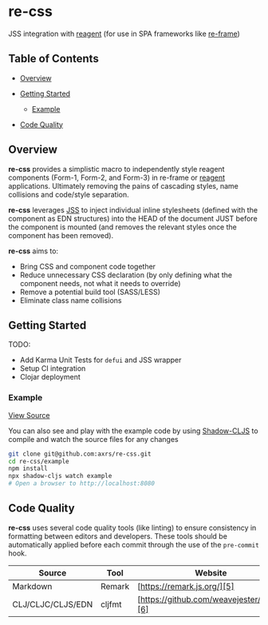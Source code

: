 # re-css

JSS integration with [reagent][1] (for use in SPA frameworks like [re-frame][2])

## Table of Contents

-   [Overview](#overview)

-   [Getting Started](#getting-started)

    -   [Example](#example)

-   [Code Quality](#code-quality)

## Overview

**re-css** provides a simplistic macro to independently style reagent components (Form-1, Form-2, and Form-3) in re-frame
or [reagent][1] applications. Ultimately removing the pains of cascading styles, name collisions and code/style separation.

**re-css** leverages [JSS][3] to inject individual inline stylesheets (defined with the component as EDN structures) into
the HEAD of the document JUST before the component is mounted (and removes the relevant styles once the
component has been removed).

**re-css** aims to:

-   Bring CSS and component code together
-   Reduce unnecessary CSS declaration (by only defining what the component needs, not what it needs to override)
-   Remove a potential build tool (SASS/LESS)
-   Eliminate class name collisions

## Getting Started

TODO:

-   Add Karma Unit Tests for `defui` and JSS wrapper
-   Setup CI integration
-   Clojar deployment

### Example

[View Source][4]

You can also see and play with the example code by using [Shadow-CLJS][7] to compile and watch the source files for any changes

```bash
git clone git@github.com:axrs/re-css.git
cd re-css/example
npm install
npx shadow-cljs watch example
# Open a browser to http://localhost:8080
```

## Code Quality

**re-css** uses several code quality tools (like linting) to ensure consistency in formatting between editors and developers.
These tools should be automatically applied before each commit through the use of the `pre-commit` hook.

| Source            | Tool   | Website                                    |
| ----------------- | ------ | ------------------------------------------ |
| Markdown          | Remark | [https://remark.js.org/][5]                |
| CLJ/CLJC/CLJS/EDN | cljfmt | [https://github.com/weavejester/cljfmt][6] |

[1]: https://github.com/reagent-project/reagent

[2]: https://github.com/Day8/re-frame

[3]: https://github.com/cssinjs/jss

[4]: example/src/io/axrs/re_css/example/core.cljs

[5]: https://remark.js.org/

[6]: https://github.com/weavejester/cljfmt

[7]: http://shadow-cljs.org/

[8]: #overview

[9]: #getting-started

[10]: #example

[11]: #code-quality
